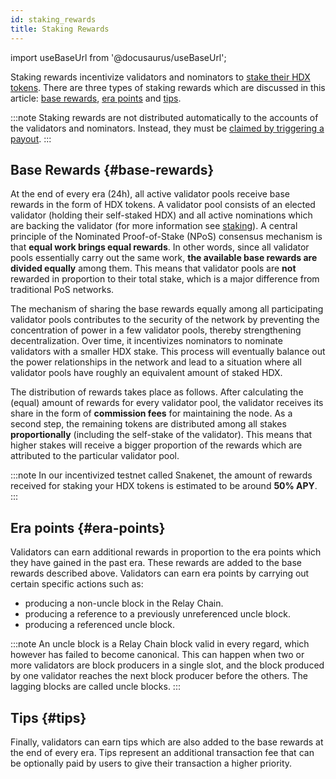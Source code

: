 ```yaml
---
id: staking_rewards
title: Staking Rewards
---
```


import useBaseUrl from '@docusaurus/useBaseUrl';

Staking rewards incentivize validators and nominators to [stake their HDX tokens](/staking). There are three types of staking rewards which are discussed in this article: [base rewards](#base-rewards), [era points](#era-points) and [tips](#tips).

:::note
Staking rewards are not distributed automatically to the accounts of the validators and nominators. Instead, they must be [claimed by triggering a payout](/staking_claim_rewards).
:::

## Base Rewards {#base-rewards}

At the end of every era (24h), all active validator pools receive base rewards in the form of HDX tokens. A validator pool consists of an elected validator (holding their self-staked HDX) and all active nominations which are backing the validator (for more information see [staking](/staking)). A central principle of the Nominated Proof-of-Stake (NPoS) consensus mechanism is that **equal work brings equal rewards**. In other words, since all validator pools essentially carry out the same work, **the available base rewards are divided equally** among them. This means that validator pools are **not** rewarded in proportion to their total stake, which is a major difference from traditional PoS networks.

The mechanism of sharing the base rewards equally among all participating validator pools contributes to the security of the network by preventing the concentration of power in a few validator pools, thereby strengthening decentralization. Over time, it incentivizes nominators to nominate validators with a smaller HDX stake. This process will eventually balance out the power relationships in the network and lead to a situation where all validator pools have roughly an equivalent amount of staked HDX.

The distribution of rewards takes place as follows. After calculating the (equal) amount of rewards for every validator pool, the validator receives its share in the form of **commission fees** for maintaining the node. As a second step, the remaining tokens are distributed among all stakes **proportionally** (including the self-stake of the validator). This means that higher stakes will receive a bigger proportion of the rewards which are attributed to the particular validator pool.

:::note
In our incentivized testnet called Snakenet, the amount of rewards received for staking your HDX tokens is estimated to be around **50% APY**.
:::

## Era points {#era-points}

Validators can earn additional rewards in proportion to the era points which they have gained in the past era. These rewards are added to the base rewards described above. Validators can earn era points by carrying out certain specific actions such as:

* producing a non-uncle block in the Relay Chain.
* producing a reference to a previously unreferenced uncle block.
* producing a referenced uncle block.

:::note
An uncle block is a Relay Chain block valid in every regard, which however has failed to become canonical. This can happen when two or more validators are block producers in a single slot, and the block produced by one validator reaches the next block producer before the others. The lagging blocks are called uncle blocks.
:::

## Tips {#tips}

Finally, validators can earn tips which are also added to the base rewards at the end of every era. Tips represent an additional transaction fee that can be optionally paid by users to give their transaction a higher priority.
